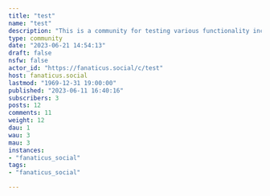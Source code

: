```yaml
---
title: "test" 
name: "test"
description: "This is a community for testing various functionality including bots, moderator actions, and other features."
type: community
date: "2023-06-21 14:54:13"
draft: false
nsfw: false
actor_id: "https://fanaticus.social/c/test"
host: fanaticus.social
lastmod: "1969-12-31 19:00:00"
published: "2023-06-11 16:40:16"
subscribers: 3
posts: 12
comments: 11
weight: 12
dau: 1
wau: 3
mau: 3
instances:
- "fanaticus_social"
tags: 
- "fanaticus_social"

---
```

